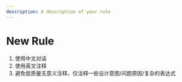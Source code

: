```yaml
---
description: A description of your rule
---
```


# New Rule

1. 使用中文对话
2. 使用英文注释
3. 避免低质量无意义注释，仅注释一些设计意图/问题原因/复杂的表达式
